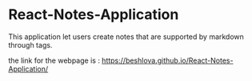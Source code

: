 # React-Notes-Application

This application let users create notes that are supported by markdown through tags.

the link for the webpage is : https://beshlova.github.io/React-Notes-Application/
